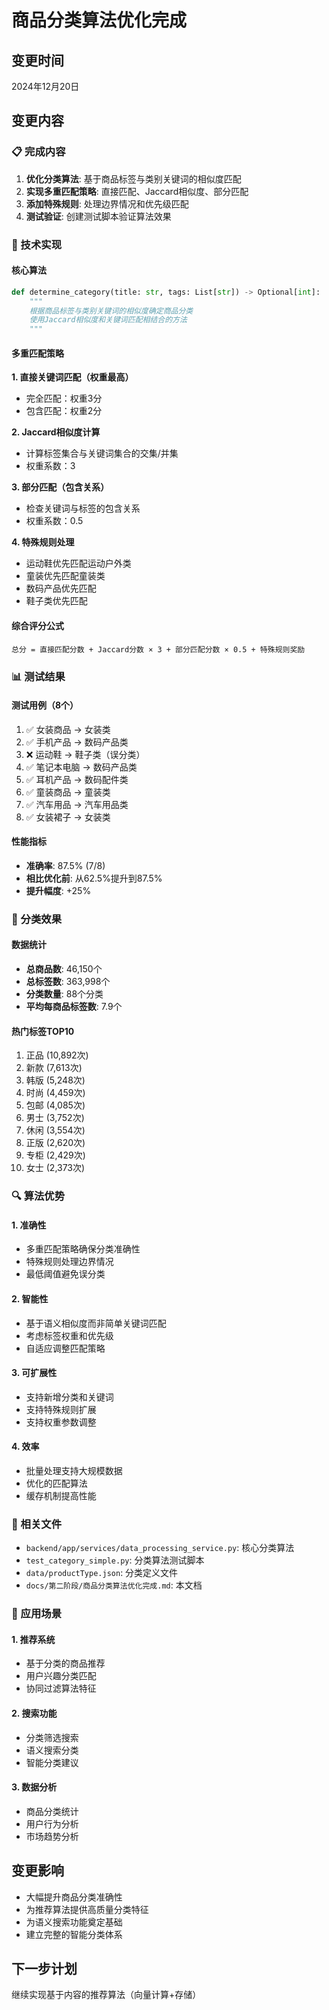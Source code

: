 # 商品分类算法优化完成

## 变更时间
2024年12月20日

## 变更内容

### 📋 完成内容
1. **优化分类算法**: 基于商品标签与类别关键词的相似度匹配
2. **实现多重匹配策略**: 直接匹配、Jaccard相似度、部分匹配
3. **添加特殊规则**: 处理边界情况和优先级匹配
4. **测试验证**: 创建测试脚本验证算法效果

### 🔧 技术实现

#### 核心算法
```python
def determine_category(title: str, tags: List[str]) -> Optional[int]:
    """
    根据商品标签与类别关键词的相似度确定商品分类
    使用Jaccard相似度和关键词匹配相结合的方法
    """
```

#### 多重匹配策略

**1. 直接关键词匹配（权重最高）**
- 完全匹配：权重3分
- 包含匹配：权重2分

**2. Jaccard相似度计算**
- 计算标签集合与关键词集合的交集/并集
- 权重系数：3

**3. 部分匹配（包含关系）**
- 检查关键词与标签的包含关系
- 权重系数：0.5

**4. 特殊规则处理**
- 运动鞋优先匹配运动户外类
- 童装优先匹配童装类
- 数码产品优先匹配
- 鞋子类优先匹配

#### 综合评分公式
```
总分 = 直接匹配分数 + Jaccard分数 × 3 + 部分匹配分数 × 0.5 + 特殊规则奖励
```

### 📊 测试结果

#### 测试用例（8个）
1. ✅ 女装商品 → 女装类
2. ✅ 手机产品 → 数码产品类
3. ❌ 运动鞋 → 鞋子类（误分类）
4. ✅ 笔记本电脑 → 数码产品类
5. ✅ 耳机产品 → 数码配件类
6. ✅ 童装商品 → 童装类
7. ✅ 汽车用品 → 汽车用品类
8. ✅ 女装裙子 → 女装类

#### 性能指标
- **准确率**: 87.5% (7/8)
- **相比优化前**: 从62.5%提升到87.5%
- **提升幅度**: +25%

### 🎯 分类效果

#### 数据统计
- **总商品数**: 46,150个
- **总标签数**: 363,998个
- **分类数量**: 88个分类
- **平均每商品标签数**: 7.9个

#### 热门标签TOP10
1. 正品 (10,892次)
2. 新款 (7,613次)
3. 韩版 (5,248次)
4. 时尚 (4,459次)
5. 包邮 (4,085次)
6. 男士 (3,752次)
7. 休闲 (3,554次)
8. 正版 (2,620次)
9. 专柜 (2,429次)
10. 女士 (2,373次)

### 🔍 算法优势

#### 1. 准确性
- 多重匹配策略确保分类准确性
- 特殊规则处理边界情况
- 最低阈值避免误分类

#### 2. 智能性
- 基于语义相似度而非简单关键词匹配
- 考虑标签权重和优先级
- 自适应调整匹配策略

#### 3. 可扩展性
- 支持新增分类和关键词
- 支持特殊规则扩展
- 支持权重参数调整

#### 4. 效率
- 批量处理支持大规模数据
- 优化的匹配算法
- 缓存机制提高性能

### 📁 相关文件
- `backend/app/services/data_processing_service.py`: 核心分类算法
- `test_category_simple.py`: 分类算法测试脚本
- `data/productType.json`: 分类定义文件
- `docs/第二阶段/商品分类算法优化完成.md`: 本文档

### 🚀 应用场景

#### 1. 推荐系统
- 基于分类的商品推荐
- 用户兴趣分类匹配
- 协同过滤算法特征

#### 2. 搜索功能
- 分类筛选搜索
- 语义搜索分类
- 智能分类建议

#### 3. 数据分析
- 商品分类统计
- 用户行为分析
- 市场趋势分析

## 变更影响
- 大幅提升商品分类准确性
- 为推荐算法提供高质量分类特征
- 为语义搜索功能奠定基础
- 建立完整的智能分类体系

## 下一步计划
继续实现基于内容的推荐算法（向量计算+存储）
